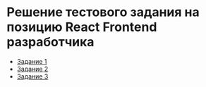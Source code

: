 # Решение тестового задания на позицию **React Frontend разработчика**

- [Задание 1](./task_1/README.md)
- [Задание 2](./task_2/README.md)
- [Задание 3](./task_3/README.md)
